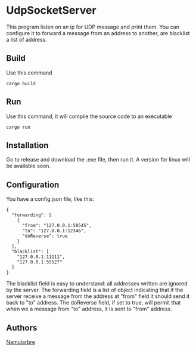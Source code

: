 # UdpSocketServer

This program listen on an ip for UDP message and print them. You can configure it to forward a message from an address
to another, are blacklist a list of address.

## Build

Use this command

````
cargo build
````

## Run

Use this command, it will compile the source code to an executable
````
cargo run
````

## Installation

Go to release and download the .exe file, then run it. A version for linux will be available soon.

## Configuration

You have a config.json file, like this: 
````
{
  "forwarding": [
    {
      "from": "127.0.0.1:58545",
      "to": "127.0.0.1:12346",
      "doReverse": true
    }
  ],
  "blacklist": [
    "127.0.0.1:11111",
    "127.0.0.1:55527"
  ]
}
````

The blacklist field is easy to understand: all addresses written are ignored by the server.
The forwarding field is a list of object indicating that if the server receive a message from the address at "from" field
it should send it back to "to" address. The doReverse field, if set to true, will permit that when we a message from "to" address,
it is sent to "from" address.

## Authors

[Namularbre](https://github.com/Namularbre/)
